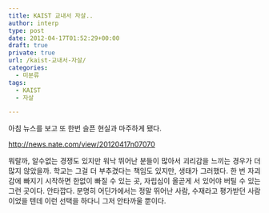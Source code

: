 ```yaml
---
title: KAIST 교내서 자살..
author: interp
type: post
date: 2012-04-17T01:52:29+00:00
draft: true
private: true
url: /kaist-교내서-자살/
categories:
  - 미분류
tags:
  - KAIST
  - 자살

---
```

<p style="text-align: justify; ">
  아침 뉴스를 보고 또 한번 슬픈 현실과 마주하게 됐다.
</p>

<p style="text-align: justify; ">
  <a href="http://news.nate.com/view/20120417n07070">http://news.nate.com/view/20120417n07070</a>
</p>

<p style="text-align: justify; ">
</p>

<p style="text-align: justify; ">
  뭐랄까, 알수없는 경쟁도 있지만 워낙 뛰어난 분들이 많아서 괴리감을 느끼는 경우가 더 많지 않았을까. 학교는 그걸 더 부추겼다는 책임도 있지만, 생태가 그러했다. 한 번 자괴감에 빠지기 시작하면 한없이 빠질 수 있는 곳, 자립심이 올곧게 서 있어야 버틸 수 있는 그런 곳이다. 안타깝다. 분명히 어딘가에서는 정말 뛰어난 사람, 수재라고 평가받던 사람이었을 텐데 이런 선택을 하다니 그저 안타까울 뿐이다.
</p>